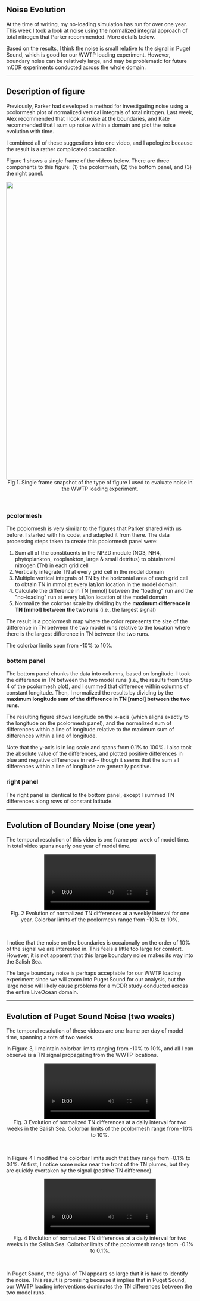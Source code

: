 ## Noise Evolution

At the time of writing, my no-loading simulation has run for over one year.
This week I took a look at noise using the normalized integral approach of total nitrogen that Parker recommended. More details below.

Based on the results, I think the noise is small relative to the signal in Puget Sound, which is good for our WWTP loading experiment. However, boundary noise can be relatively large, and may be problematic for future mCDR experiments conducted across the whole domain.

---
## Description of figure

Previously, Parker had developed a method for investigating noise using a pcolormesh plot of normalized vertical integrals of total nitrogen. Last week, Alex recommended that I look at noise at the boundaries, and Kate recommended that I sum up noise within a domain and plot the noise evolution with time.

I combined all of these suggestions into one video, and I apologize because the result is a rather complicated concoction.

Figure 1 shows a single frame of the videos below. There are three components to this figure: (1) the pcolormesh, (2) the bottom panel, and (3) the right panel.

<p style="text-align:center;"><img src="/research_blog/figures/2025.10.07/single_frame.png" width="800"/><br>Fig 1. Single frame snapshot of the type of figure I used to evaluate noise in the WWTP loading experiment.</p><br>

### pcolormesh
The pcolormesh is very similar to the figures that Parker shared with us before. I started with his code, and adapted it from there. The data processing steps taken to create this pcolormesh panel were:

1. Sum all of the constituents in the NPZD module (NO3, NH4, phytoplankton, zooplankton, large & small detritus) to obtain total nitrogen (TN) in each grid cell
2. Vertically integrate TN at every grid cell in the model domain
3. Multiple vertical integrals of TN by the horizontal area of each grid cell to obtain TN in mmol at every lat/lon location in the model domain.
4. Calculate the difference in TN \[mmol\] between the "loading" run and the "no-loading" run at every lat/lon location of the model domain
5. Normalize the colorbar scale by dividing by the **maximum difference in TN [mmol] between the two runs** (i.e., the largest signal)

The result is a pcolormesh map where the color represents the size of the difference in TN between the two model runs relative to the location where there is the largest difference in TN between the two runs. 

The colorbar limits span from -10% to 10%. 

### bottom panel

The bottom panel chunks the data into columns, based on longitude. I took the difference in TN between the two model runs (i.e., the results from Step 4 of the pcolormesh plot), and I summed that difference within columns of constant longitude. Then, I normalized the results by dividing by the **maximum longitude sum of the difference in TN [mmol] between the two runs**. 

The resulting figure shows longitude on the x-axis (which aligns exactly to the longitude on the pcolormesh panel), and the normalized sum of differences within a line of longitude relative to the maximum sum of differences within a line of longitude.

Note that the y-axis is in log scale and spans from 0.1% to 100%. I also took the absolute value of the differences, and plotted positive differences in blue and negative differences in red-- though it seems that the sum all differences within a line of longitude are generally positive. 

### right panel

The right panel is identical to the bottom panel, except I summed TN differences along rows of constant latitude.

---
## Evolution of Boundary Noise (one year)

The temporal resolution of this video is one frame per week of model time. In total video spans nearly one year of model time. 

<p style="text-align:center;"><video src="/research_blog/figures/2025.10.07/full_domain_year.mp4" controls="controls" style="max-width: 800px;"></video><br>Fig. 2 Evolution of normalized TN differences at a weekly interval for one year. Colorbar limits of the pcolormesh range from -10% to 10%.</p>
<br>

I notice that the noise on the boundaries is occaionally on the order of 10% of the signal we are interested in. This feels a little too large for comfort. However, it is not apparent that this large boundary noise makes its way into the Salish Sea. 

The large boundary noise is perhaps acceptable for our WWTP loading experiment since we will zoom into Puget Sound for our analysis, but the large noise will likely cause problems for a mCDR study conducted across the entire LiveOcean domain.

---
## Evolution of Puget Sound Noise (two weeks)

The temporal resolution of these videos are one frame per day of model time, spanning a tota of two weeks.

In Figure 3, I maintain colorbar limits ranging from -10% to 10%, and all I can observe is a TN signal propagating from the WWTP locations.

<p style="text-align:center;"><video src="/research_blog/figures/2025.10.07/salish_10.mp4" controls="controls" style="max-width: 800px;"></video><br>Fig. 3 Evolution of normalized TN differences at a daily interval for two weeks in the Salish Sea. Colorbar limits of the pcolormesh range from -10% to 10%.</p>
<br>

In Figure 4 I modified the colorbar limits such that they range from -0.1% to 0.1%. At first, I notice some noise near the front of the TN plumes, but they are quickly overtaken by the signal (positive TN difference).

<p style="text-align:center;"><video src="/research_blog/figures/2025.10.07/salish_0p1.mp4" controls="controls" style="max-width: 800px;"></video><br>Fig. 4 Evolution of normalized TN differences at a daily interval for two weeks in the Salish Sea. Colorbar limits of the pcolormesh range from -0.1% to 0.1%.</p>
<br>

In Puget Sound, the signal of TN appears so large that it is hard to identify the noise. This result is promising because it implies that in Puget Sound, our WWTP loading interventions dominates the TN differences between the two model runs.



